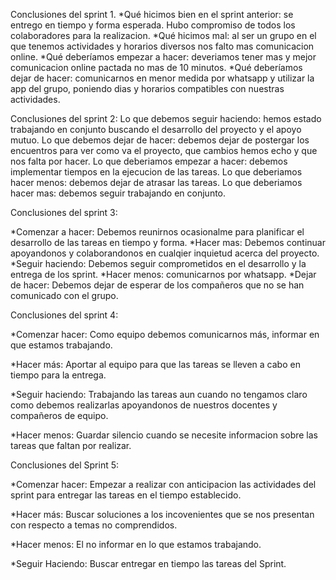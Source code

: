 Conclusiones del sprint 1.
*Qué hicimos bien en el sprint anterior: se entrego en tiempo y forma esperada. Hubo compromiso de todos los colaboradores para la realizacion.
*Qué hicimos mal: al ser un grupo en el que tenemos actividades y horarios diversos nos falto mas comunicacion online.
*Qué deberíamos empezar a hacer: deveriamos tener mas y mejor comunicacion online pactada no mas de 10 minutos.
*Qué deberíamos dejar de hacer: comunicarnos en menor medida por whatsapp y utilizar la app del grupo, poniendo dias y horarios compatibles con nuestras actividades.

Conclusiones del sprint 2:
Lo que debemos seguir haciendo: hemos estado trabajando en conjunto buscando el desarrollo del proyecto y el apoyo mutuo.
Lo que debemos dejar de hacer: debemos dejar de postergar los encuentros para ver como va el proyecto, que cambios hemos echo y que nos falta por hacer.
Lo que deberiamos empezar a hacer: debemos implementar tiempos en la ejecucion de las tareas.
Lo que deberiamos hacer menos: debemos dejar de atrasar las tareas.
Lo que deberiamos hacer mas: debemos seguir trabajando en conjunto.

Conclusiones del sprint 3:

*Comenzar a hacer: Debemos reunirnos ocasionalme para planificar el desarrollo de las tareas en tiempo y forma.
*Hacer mas: Debemos continuar apoyandonos y colaborandonos en cualqier inquietud acerca del proyecto.
*Seguir haciendo: Debemos seguir comprometidos en el desarrollo y la entrega de los sprint.
*Hacer menos: comunicarnos por whatsapp.
*Dejar de hacer: Debemos dejar de esperar de los compañeros que no se han comunicado con el grupo.

Conclusiones del sprint 4:

*Comenzar hacer: Como equipo debemos comunicarnos más, informar en que estamos trabajando.

*Hacer más: Aportar al equipo para que las tareas se lleven a cabo en tiempo para la entrega.

*Seguir haciendo: Trabajando las tareas aun cuando no tengamos claro como debemos realizarlas apoyandonos de nuestros docentes y compañeros de equipo.

*Hacer menos: Guardar silencio cuando se necesite informacion sobre las tareas que faltan por realizar.

Conclusiones del Sprint 5: 

*Comenzar hacer: Empezar a realizar con anticipacion las actividades del sprint para entregar las tareas en el tiempo establecido.

*Hacer más: Buscar soluciones a los incovenientes que se nos presentan con respecto a temas no comprendidos.

*Hacer menos: El no informar en lo que estamos trabajando.

*Seguir Haciendo: Buscar entregar en tiempo las tareas del Sprint.